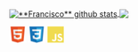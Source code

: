 <a href="https://github.com/FranciscoBatalha">
 <img align="center" src="https://github-readme-stats.vercel.app/api?username=FranciscoBatalha&show_icons=true&theme=dracula&line_height=27" alt="**Francisco** github stats"/>
</a>
<a href="https://github.com/FranciscoBatalha">
 <img align="center" src="https://github-readme-stats.vercel.app/api/top-langs/?username=FranciscoBatalha&layout=compact&langs_count=16&theme=dracula"/>
</a>


<p>
 
<div>
<img height="30" src="https://raw.githubusercontent.com/devicons/devicon/master/icons/html5/html5-original.svg">
<img height="30" src="https://raw.githubusercontent.com/devicons/devicon/master/icons/css3/css3-original.svg">
<img height="30" src="https://raw.githubusercontent.com/devicons/devicon/master/icons/javascript/javascript-plain.svg">
